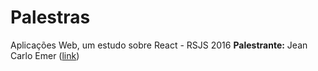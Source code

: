 # Palestras

Aplicações Web, um estudo sobre React - RSJS 2016
**Palestrante:** Jean Carlo Emer
([link](https://www.youtube.com/watch?v=3Y3jC_AwGF8))
